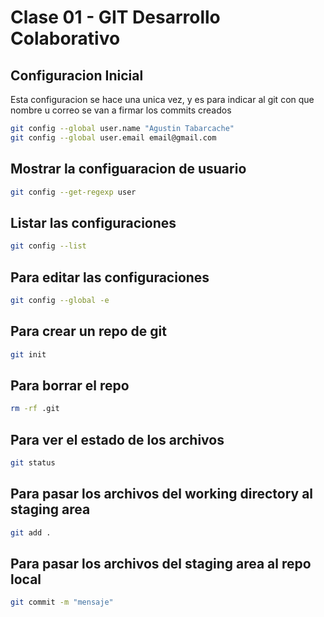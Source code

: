 # Clase 01 - GIT Desarrollo Colaborativo

## Configuracion Inicial 
Esta configuracion se hace una unica vez, y es para indicar al git con que nombre u correo se van a firmar los commits creados

```sh
git config --global user.name "Agustin Tabarcache"
git config --global user.email email@gmail.com
```

## Mostrar la configuaracion de usuario

```sh
git config --get-regexp user 
```

## Listar las configuraciones

```sh
git config --list
```

## Para editar las configuraciones

```sh
git config --global -e
```

## Para crear un repo de git

```sh
git init
```

## Para borrar el repo

```sh
rm -rf .git
```

## Para ver el estado de los archivos
```sh
git status
```

## Para pasar los archivos del working directory al staging area
```sh
git add .
```

## Para pasar los archivos del staging area al repo local
```sh
git commit -m "mensaje"
```